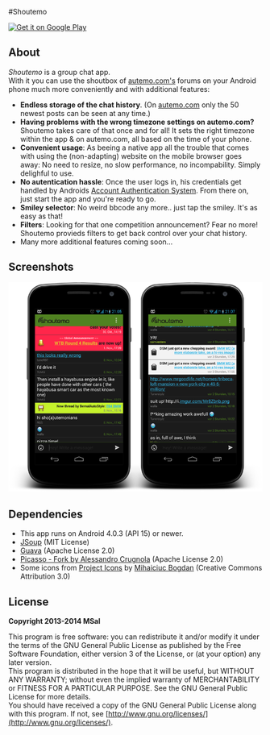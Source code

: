 #Shoutemo

[![Get it on Google Play](https://developer.android.com/images/brand/en_generic_rgb_wo_60.png)](https://play.google.com/store/apps/details?id=de.msal.shoutemo)

## About

_Shoutemo_ is a group chat app.  
With it you can use the shoutbox of [autemo.com's](http://autemo.com/forums/) forums on your Android phone much more conveniently and with additional features:

* **Endless storage of the chat history**. (On [autemo.com](http://autemo.com/forums/) only the 50 newest posts can be seen at any time.)
* **Having problems with the wrong timezone settings on autemo.com?** Shoutemo takes care of that once and for all! It sets the right timezone within the app & on autemo.com, all based on the time of your phone. 
* **Convenient usage**: As beeing a native app all the trouble that comes with using the (non-adapting) website on the mobile browser goes away: No need to resize, no slow performance, no incompability. Simply delighful to use.
* **No autentication hassle**: Once the user logs in, his credentials get handled by Androids [Account Authentication System](http://developer.android.com/reference/android/accounts/AbstractAccountAuthenticator.html). From there on, just start the app and you're ready to go.
* **Smiley selector**: No weird bbcode any more.. just tap the smiley. It's as easy as that!
* **Filters**: Looking for that one competition announcement? Fear no more! Shoutemo provieds filters to get back control over your chat history. 
* Many more additional features coming soon...


## Screenshots

![Application screenshot](screenshot01.png)

## Dependencies

* This app runs on Android 4.0.3 (API 15) or newer.
* [JSoup](http://jsoup.org/) (MIT License)
* [Guava](http://code.google.com/p/guava-libraries/) (Apache License 2.0)
* [Picasso - Fork by Alessandro Crugnola](https://github.com/sephiroth74/picasso) (Apache License 2.0)
* Some icons from [Project Icons](http://fav.me/d2ksp9k) by [Mihaiciuc Bogdan](http://bogo-d.deviantart.com) (Creative Commons Attribution 3.0)

## License

**Copyright 2013-2014 MSal**

This program is free software: you can redistribute it and/or modify it under the terms of the GNU General Public License as published by the Free Software Foundation, either version 3 of the License, or (at your option) any later version.  
This program is distributed in the hope that it will be useful, but WITHOUT ANY WARRANTY;
without even the implied warranty of MERCHANTABILITY or FITNESS FOR A PARTICULAR PURPOSE.
See the GNU General Public License for more details.  
You should have received a copy of the GNU General Public License along with this program. If not, see [http://www.gnu.org/licenses/](http://www.gnu.org/licenses/).
